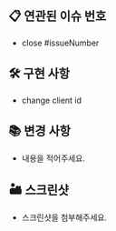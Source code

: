 ## 📋 연관된 이슈 번호
- close #issueNumber

## 🛠 구현 사항
- change client id

## 📚 변경 사항
- 내용을 적어주세요.

## 🏜 스크린샷
- 스크린샷을 첨부해주세요.
